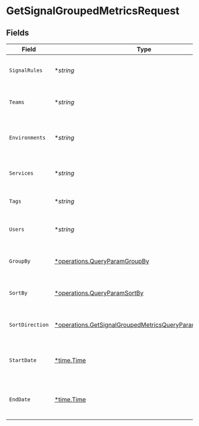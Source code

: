 # GetSignalGroupedMetricsRequest


## Fields

| Field                                                                                                                                   | Type                                                                                                                                    | Required                                                                                                                                | Description                                                                                                                             |
| --------------------------------------------------------------------------------------------------------------------------------------- | --------------------------------------------------------------------------------------------------------------------------------------- | --------------------------------------------------------------------------------------------------------------------------------------- | --------------------------------------------------------------------------------------------------------------------------------------- |
| `SignalRules`                                                                                                                           | **string*                                                                                                                               | :heavy_minus_sign:                                                                                                                      | A comma separated list of signal rule IDs                                                                                               |
| `Teams`                                                                                                                                 | **string*                                                                                                                               | :heavy_minus_sign:                                                                                                                      | A comma separated list of team IDs                                                                                                      |
| `Environments`                                                                                                                          | **string*                                                                                                                               | :heavy_minus_sign:                                                                                                                      | A comma separated list of environment IDs                                                                                               |
| `Services`                                                                                                                              | **string*                                                                                                                               | :heavy_minus_sign:                                                                                                                      | A comma separated list of service IDs                                                                                                   |
| `Tags`                                                                                                                                  | **string*                                                                                                                               | :heavy_minus_sign:                                                                                                                      | A comma separated list of tags                                                                                                          |
| `Users`                                                                                                                                 | **string*                                                                                                                               | :heavy_minus_sign:                                                                                                                      | A comma separated list of user IDs                                                                                                      |
| `GroupBy`                                                                                                                               | [*operations.QueryParamGroupBy](../../models/operations/queryparamgroupby.md)                                                           | :heavy_minus_sign:                                                                                                                      | String that determines how records are grouped                                                                                          |
| `SortBy`                                                                                                                                | [*operations.QueryParamSortBy](../../models/operations/queryparamsortby.md)                                                             | :heavy_minus_sign:                                                                                                                      | String that determines how records are sorted                                                                                           |
| `SortDirection`                                                                                                                         | [*operations.GetSignalGroupedMetricsQueryParamSortDirection](../../models/operations/getsignalgroupedmetricsqueryparamsortdirection.md) | :heavy_minus_sign:                                                                                                                      | String that determines how records are sorted                                                                                           |
| `StartDate`                                                                                                                             | [*time.Time](https://pkg.go.dev/time#Time)                                                                                              | :heavy_minus_sign:                                                                                                                      | The start date to return metrics from                                                                                                   |
| `EndDate`                                                                                                                               | [*time.Time](https://pkg.go.dev/time#Time)                                                                                              | :heavy_minus_sign:                                                                                                                      | The end date to return metrics from                                                                                                     |